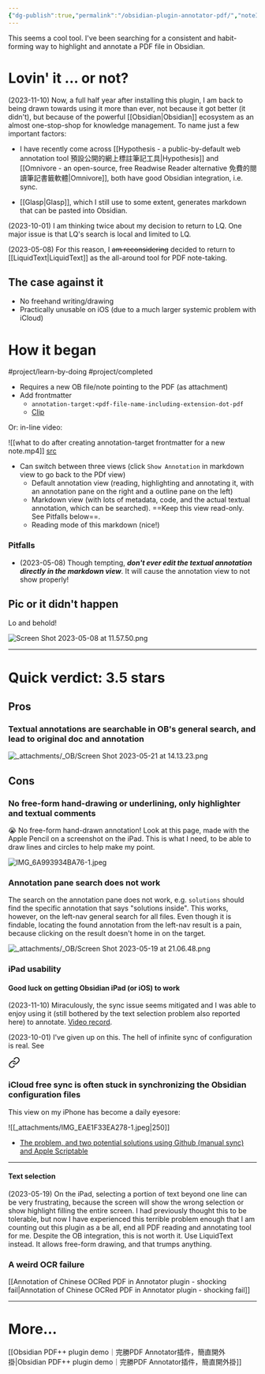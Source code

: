 ```yaml
---
{"dg-publish":true,"permalink":"/obsidian-plugin-annotator-pdf/","noteIcon":"2"}
---
```


This seems a cool tool. I've been searching for a consistent and habit-forming way to highlight and annotate a PDF file in Obsidian.
# Lovin' it ... or not?

(2023-11-10) Now, a full half year after installing this plugin, I am back to being drawn towards using it more than ever, not because it got better (it didn't), but because of the powerful [[Obsidian\|Obsidian]] ecosystem as an almost one-stop-shop for knowledge management. To name just a few important factors:

- I have recently come across [[Hypothesis - a public-by-default web annotation tool 預設公開的網上標註筆記工具\|Hypothesis]] and [[Omnivore - an open-source, free Readwise Reader alternative 免費的閱讀筆記書籤軟體\|Omnivore]], both have good Obsidian integration, i.e. sync.

- [[Glasp\|Glasp]], which I still use to some extent, generates markdown that can be pasted into Obsidian.

(2023-10-01) I am thinking twice about my decision to return to LQ. One major issue is that LQ's search is local and limited to LQ.

(2023-05-08) For this reason, I ~~am reconsidering~~ decided to return to [[LiquidText\|LiquidText]] as the all-around tool for PDF note-taking.
## The case against it

- No freehand writing/drawing
- Practically unusable on iOS (due to a much larger systemic problem with iCloud)
# How it began

#project/learn-by-doing 
#project/completed 
- Requires a new OB file/note pointing to the PDF (as attachment)
- Add frontmatter	
	- `annotation-target:<pdf-file-name-including-extension-dot-pdf`	
	 - [Clip](https://youtube.com/clip/Ugkxo50smJxJAAF5F-SxhnAsN2FGYklE5D0i)

Or: in-line video:

![[what to do after creating annotation-target frontmatter for a new note.mp4]]
[src](https://www.youtube.com/watch?v=lISOJeu7fgU&t=326s)
- Can switch between three views (click `Show Annotation` in markdown view to go back to the PDf view)
	- Default annotation view (reading, highlighting and annotating it, with an annotation pane on the right and a outline pane on the left)
	- Markdown view (with lots of metadata, code, and the actual textual annotation, which can be searched). ==Keep this view read-only. See Pitfalls below==.
	- Reading mode of this markdown (nice!)
### Pitfalls
- (2023-05-08) Though tempting, ***don't ever edit the textual annotation directly in the markdown view***. It will cause the annotation view to not show properly!
## Pic or it didn't happen

Lo and behold!

![Screen Shot 2023-05-08 at 11.57.50.png](/img/user/_attachments/_OB/Screen%20Shot%202023-05-08%20at%2011.57.50.png)

---
# Quick verdict: 3.5 stars
## Pros

### Textual annotations are searchable in OB's general search, and lead to original doc and annotation

![_attachments/_OB/Screen Shot 2023-05-21 at 14.13.23.png](/img/user/_attachments/_OB/Screen%20Shot%202023-05-21%20at%2014.13.23.png)

## Cons

### No free-form hand-drawing or underlining, only highlighter and textual comments

😭 No free-form hand-drawn annotation! Look at this page, made with the Apple Pencil on a screenshot on the iPad. This is what I need, to be able to draw lines and circles to help make my point.

![IMG_6A993934BA76-1.jpeg](/img/user/_attachments/_OB/IMG_6A993934BA76-1.jpeg)

### Annotation pane search does not work

The search on the annotation pane does not work, e.g. `solutions` should find the specific annotation that says "solutions inside". This works, however, on the left-nav general search for all files. Even though it is findable, locating the found annotation from the left-nav result is a pain, because clicking on the result doesn't home in on the target.

![_attachments/_OB/Screen Shot 2023-05-19 at 21.06.48.png](/img/user/_attachments/_OB/Screen%20Shot%202023-05-19%20at%2021.06.48.png)

### iPad usability

#### Good luck on getting Obsidian iPad (or iOS) to work

(2023-11-10) Miraculously, the sync issue seems mitigated and I was able to enjoy using it (still bothered by the text selection problem also reported here) to annotate. [Video record](https://youtu.be/4t1oaEooc_c).

(2023-10-01) I've given up on this. The hell of infinite sync of configuration is real. See  
<div class="transclusion internal-embed is-loaded"><a class="markdown-embed-link" href="/obsidian-issues/#i-cloud-free-sync-is-often-stuck-in-synchronizing-the-obsidian-configuration-files" aria-label="Open link"><svg xmlns="http://www.w3.org/2000/svg" width="24" height="24" viewBox="0 0 24 24" fill="none" stroke="currentColor" stroke-width="2" stroke-linecap="round" stroke-linejoin="round" class="svg-icon lucide-link"><path d="M10 13a5 5 0 0 0 7.54.54l3-3a5 5 0 0 0-7.07-7.07l-1.72 1.71"></path><path d="M14 11a5 5 0 0 0-7.54-.54l-3 3a5 5 0 0 0 7.07 7.07l1.71-1.71"></path></svg></a><div class="markdown-embed">



### iCloud free sync is often stuck in synchronizing the Obsidian configuration files

This view on my iPhone has become a daily eyesore:

![[_attachments/IMG_EAE1F33EA278-1.jpeg\|250]]
- [The problem, and two potential solutions using Github (manual sync) and Apple Scriptable](https://www.reddit.com/r/ObsidianMD/comments/vdal97/is_there_a_way_to_shorten_this_waiting_time_or/)

---

</div></div>

#### Text selection

(2023-05-19) On the iPad, selecting a portion of text beyond one line can be very frustrating, because the screen will show the wrong selection or show highlight filling the entire screen. I had previously thought this to be tolerable, but now I have experienced this terrible problem enough that I am counting out this plugin as a be all, end all PDF reading and annotating tool for me. Despite the OB integration, this is not worth it. Use LiquidText instead. It allows free-form drawing, and that trumps anything.

### A weird OCR failure

[[Annotation of Chinese OCRed PDF in Annotator plugin - shocking fail\|Annotation of Chinese OCRed PDF in Annotator plugin - shocking fail]]

---

# More...

[[Obsidian PDF++ plugin demo｜完勝PDF Annotator插件，簡直開外掛\|Obsidian PDF++ plugin demo｜完勝PDF Annotator插件，簡直開外掛]]